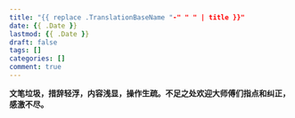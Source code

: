 ```yaml
---
title: "{{ replace .TranslationBaseName "-" " " | title }}"
date: {{ .Date }}
lastmod: {{ .Date }}
draft: false
tags: []
categories: []
comment: true
---
```



<!--more-->


**文笔垃圾，措辞轻浮，内容浅显，操作生疏。不足之处欢迎大师傅们指点和纠正，感激不尽。**